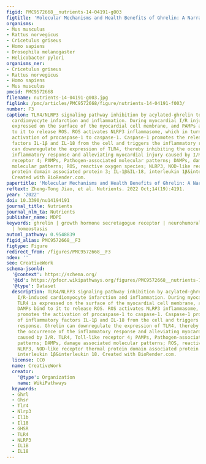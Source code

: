 ```yaml
---
figid: PMC9572668__nutrients-14-04191-g003
figtitle: 'Molecular Mechanisms and Health Benefits of Ghrelin: A Narrative Review'
organisms:
- Mus musculus
- Rattus norvegicus
- Cricetulus griseus
- Homo sapiens
- Drosophila melanogaster
- Helicobacter pylori
organisms_ner:
- Cricetulus griseus
- Rattus norvegicus
- Homo sapiens
- Mus musculus
pmcid: PMC9572668
filename: nutrients-14-04191-g003.jpg
figlink: /pmc/articles/PMC9572668/figure/nutrients-14-04191-f003/
number: F3
caption: TLR4/NLRP3 signaling pathway inhibition by acylated-ghrelin to reduce I/R-induced
  cardiomyocyte infarction and inflammation. During myocardial I/R injury, TLR4 is
  expressed on the surface of the myocardial cell membrane, and PAMPs and DAMPs bind
  to it to release ROS. ROS activates NLRP3 inflammasome, which in turn promotes the
  activation of procaspase-1 to caspase-1. Caspase-1 promotes the release of inflammatory
  factors IL-1β and IL-18 from the cell and triggers the inflammatory response. Ghrelin
  can downregulate the expression of TLR4, thereby inhibiting the occurrence of the
  inflammatory response and alleviating myocardial injury caused by I/R. TLR4, Toll-like
  receptor 4; PAMPs, Pathogen-associated molecular patterns; DAMPs, damage associated
  molecular patterns; ROS, reactive oxygen species; NLRP3, NOD-like receptor thermal
  protein domain associated protein 3; IL-1β&IL-18, interleukin 1β&interleukin 18.
  Created with BioRender.com.
papertitle: 'Molecular Mechanisms and Health Benefits of Ghrelin: A Narrative Review.'
reftext: Zheng-Tong Jiao, et al. Nutrients. 2022 Oct;14(19):4191.
year: '2022'
doi: 10.3390/nu14194191
journal_title: Nutrients
journal_nlm_ta: Nutrients
publisher_name: MDPI
keywords: ghrelin | growth hormone secretagogue receptor | neurohumoral regulation
  | homeostasis
automl_pathway: 0.9548839
figid_alias: PMC9572668__F3
figtype: Figure
redirect_from: /figures/PMC9572668__F3
ndex: ''
seo: CreativeWork
schema-jsonld:
  '@context': https://schema.org/
  '@id': https://pfocr.wikipathways.org/figures/PMC9572668__nutrients-14-04191-g003.html
  '@type': Dataset
  description: TLR4/NLRP3 signaling pathway inhibition by acylated-ghrelin to reduce
    I/R-induced cardiomyocyte infarction and inflammation. During myocardial I/R injury,
    TLR4 is expressed on the surface of the myocardial cell membrane, and PAMPs and
    DAMPs bind to it to release ROS. ROS activates NLRP3 inflammasome, which in turn
    promotes the activation of procaspase-1 to caspase-1. Caspase-1 promotes the release
    of inflammatory factors IL-1β and IL-18 from the cell and triggers the inflammatory
    response. Ghrelin can downregulate the expression of TLR4, thereby inhibiting
    the occurrence of the inflammatory response and alleviating myocardial injury
    caused by I/R. TLR4, Toll-like receptor 4; PAMPs, Pathogen-associated molecular
    patterns; DAMPs, damage associated molecular patterns; ROS, reactive oxygen species;
    NLRP3, NOD-like receptor thermal protein domain associated protein 3; IL-1β&IL-18,
    interleukin 1β&interleukin 18. Created with BioRender.com.
  license: CC0
  name: CreativeWork
  creator:
    '@type': Organization
    name: WikiPathways
  keywords:
  - Ghrl
  - Ghsr
  - Tlr4
  - Nlrp3
  - Il1b
  - Il18
  - GHSR
  - TLR4
  - NLRP3
  - IL1B
  - IL18
---
```

